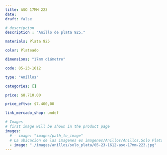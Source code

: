 ```yaml
---
title: ASO 17MM 223
date: 
draft: false

# descripcion
description : "Anillo de plata 925."

materials: Plata 925

color: Plateado

dimensions: "17mm diámetro"

code: 05-23-1612

type: "Anillos"

categories: []

price: $8.710,00

price_eftvo: $7.400,00

link_mercado_shop: undef

# Images
# first image will be shown in the product page
images:
  # - image: "images/path_to_image"
  # La ubicacion de las imagenes es imagenes/Anillos/Anillos.Solo Plata/05-23-1612-aso-17mm-223
  - image: "./images/anillos/solo_plata/05-23-1612-aso-17mm-223.jpg"
---
```

